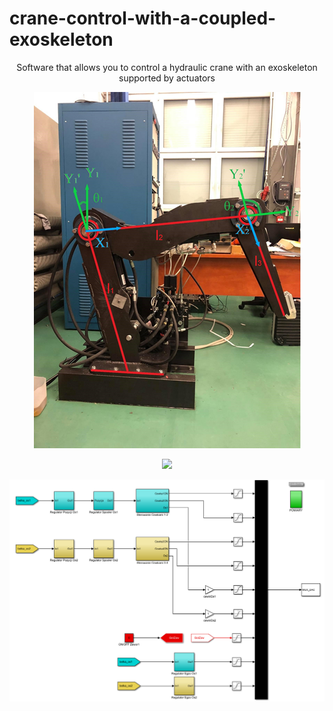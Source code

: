 # crane-control-with-a-coupled-exoskeleton

<p align="center">
Software that allows you to control a hydraulic crane with an exoskeleton supported by actuators
</p>

<p align="center">
<img src="https://github.com/KonradSosna/crane-control-with-a-coupled-exoskeleton/blob/main/img/crane.png">
</p>

<p align="center">
<img src="hhttps://github.com/KonradSosna/crane-control-with-a-coupled-exoskeleton/blob/main/img/exo.png">
</p>

<p align="center">
<img src="https://github.com/KonradSosna/crane-control-with-a-coupled-exoskeleton/blob/main/img/diagram.png">
</p>
